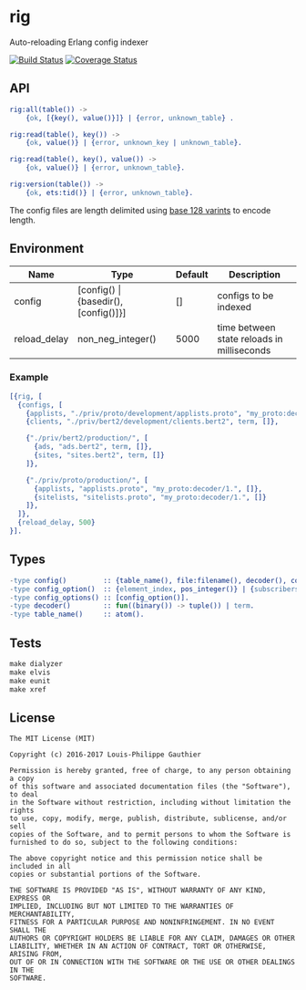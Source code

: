 # rig

Auto-reloading Erlang config indexer

[![Build Status](https://travis-ci.org/lpgauth/rig.svg?branch=master)](https://travis-ci.org/lpgauth/rig?branch=master)
[![Coverage Status](https://coveralls.io/repos/github/lpgauth/rig/badge.svg?branch=master)](https://coveralls.io/github/lpgauth/rig?branch=master)

## API

```erlang
rig:all(table()) ->
    {ok, [{key(), value()}]} | {error, unknown_table} .

rig:read(table(), key()) ->
    {ok, value()} | {error, unknown_key | unknown_table}.

rig:read(table(), key(), value()) ->
    {ok, value()} | {error, unknown_table}.

rig:version(table()) ->
    {ok, ets:tid()} | {error, unknown_table}.
```

The config files are length delimited using [base 128 varints][1] to encode length.

[1]: https://developers.google.com/protocol-buffers/docs/encoding#varints

## Environment

| Name          | Type                                  | Default | Description                                |
|---------------|---------------------------------------|---------|--------------------------------------------|
| config        | [config() \| {basedir(), [config()]}] | []      | configs to be indexed                      |
| reload_delay  | non_neg_integer()                     | 5000    | time between state reloads in milliseconds |

### Example

```erlang
[{rig, [
  {configs, [
    {applists, "./priv/proto/development/applists.proto", "my_proto:decoder/1.", []},
    {clients, "./priv/bert2/development/clients.bert2", term, []},

    {"./priv/bert2/production/", [
      {ads, "ads.bert2", term, []},
      {sites, "sites.bert2", term, []}
    ]},

    {"./priv/proto/production/", [
      {applists, "applists.proto", "my_proto:decoder/1.", []},
      {sitelists, "sitelists.proto", "my_proto:decoder/1.", []}
    ]},
  ]},
  {reload_delay, 500}
}].
```
## Types

```erlang
-type config()         :: {table_name(), file:filename(), decoder(), config_options()}.
-type config_option()  :: {element_index, pos_integer()} | {subscribers, [pid()]}.
-type config_options() :: [config_option()].
-type decoder()        :: fun((binary()) -> tuple()) | term.
-type table_name()     :: atom().
```

## Tests

```makefile
make dialyzer
make elvis
make eunit
make xref
```

## License

```license
The MIT License (MIT)

Copyright (c) 2016-2017 Louis-Philippe Gauthier

Permission is hereby granted, free of charge, to any person obtaining a copy
of this software and associated documentation files (the "Software"), to deal
in the Software without restriction, including without limitation the rights
to use, copy, modify, merge, publish, distribute, sublicense, and/or sell
copies of the Software, and to permit persons to whom the Software is
furnished to do so, subject to the following conditions:

The above copyright notice and this permission notice shall be included in all
copies or substantial portions of the Software.

THE SOFTWARE IS PROVIDED "AS IS", WITHOUT WARRANTY OF ANY KIND, EXPRESS OR
IMPLIED, INCLUDING BUT NOT LIMITED TO THE WARRANTIES OF MERCHANTABILITY,
FITNESS FOR A PARTICULAR PURPOSE AND NONINFRINGEMENT. IN NO EVENT SHALL THE
AUTHORS OR COPYRIGHT HOLDERS BE LIABLE FOR ANY CLAIM, DAMAGES OR OTHER
LIABILITY, WHETHER IN AN ACTION OF CONTRACT, TORT OR OTHERWISE, ARISING FROM,
OUT OF OR IN CONNECTION WITH THE SOFTWARE OR THE USE OR OTHER DEALINGS IN THE
SOFTWARE.
```
